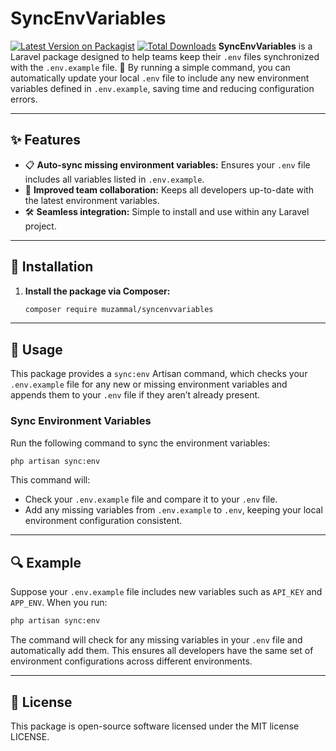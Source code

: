 # SyncEnvVariables

[![Latest Version on Packagist](https://img.shields.io/packagist/v/muzammal/syncenvvariables.svg?style=flat-square)](https://packagist.org/packages/muzammal/syncenvvariables)
[![Total Downloads](https://img.shields.io/packagist/dt/muzammal/syncenvvariables.svg?style=flat-square)](https://packagist.org/packages/muzammal/syncenvvariables)
**SyncEnvVariables** is a Laravel package designed to help teams keep their `.env` files synchronized with the `.env.example` file. 🔄 By running a simple command, you can automatically update your local `.env` file to include any new environment variables defined in `.env.example`, saving time and reducing configuration errors.

---

## ✨ Features

- 📋 **Auto-sync missing environment variables:** Ensures your `.env` file includes all variables listed in `.env.example`.
- 🔄 **Improved team collaboration:** Keeps all developers up-to-date with the latest environment variables.
- 🛠️ **Seamless integration:** Simple to install and use within any Laravel project.

---

## 🚀 Installation

1. **Install the package via Composer:**

   ```bash
   composer require muzammal/syncenvvariables
   ```

---

## 📘 Usage

This package provides a `sync:env` Artisan command, which checks your `.env.example` file for any new or missing environment variables and appends them to your `.env` file if they aren’t already present.

### Sync Environment Variables

Run the following command to sync the environment variables:

```bash
php artisan sync:env
```

This command will:

- Check your `.env.example` file and compare it to your `.env` file.
- Add any missing variables from `.env.example` to `.env`, keeping your local environment configuration consistent.

---

## 🔍 Example

Suppose your `.env.example` file includes new variables such as `API_KEY` and `APP_ENV`. When you run:

```bash
php artisan sync:env
```

The command will check for any missing variables in your `.env` file and automatically add them. This ensures all developers have the same set of environment configurations across different environments.

---

## 📜 License

This package is open-source software licensed under the MIT license LICENSE.
```
